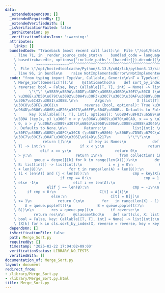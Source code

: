 ```yaml
---
data:
  _extendedDependsOn: []
  _extendedRequiredBy: []
  _extendedVerifiedWith: []
  _isVerificationFailed: false
  _pathExtension: py
  _verificationStatusIcon: ':warning:'
  attributes:
    links: []
  bundledCode: "Traceback (most recent call last):\n  File \"/opt/hostedtoolcache/Python/3.13.5/x64/lib/python3.13/site-packages/onlinejudge_verify/documentation/build.py\"\
    , line 71, in _render_source_code_stat\n    bundled_code = language.bundle(stat.path,\
    \ basedir=basedir, options={'include_paths': [basedir]}).decode()\n          \
    \         ~~~~~~~~~~~~~~~^^^^^^^^^^^^^^^^^^^^^^^^^^^^^^^^^^^^^^^^^^^^^^^^^^^^^^^^^^^^^^^^^^\n\
    \  File \"/opt/hostedtoolcache/Python/3.13.5/x64/lib/python3.13/site-packages/onlinejudge_verify/languages/python.py\"\
    , line 96, in bundle\n    raise NotImplementedError\nNotImplementedError\n"
  code: "from typing import TypeVar, Callable, Generic\n\nT = TypeVar('T')\nclass\
    \ Merge_Sort(Generic[T]):\n    @staticmethod\n    def sort_by_index(X: list[T],\
    \ reverse: bool = False, key: Callable[[T, T], int] = None) -> list[int]:\n  \
    \      \"\"\" \u5B89\u5B9A\u30DE\u30FC\u30B8\u30BD\u30FC\u30C8 (\u6607\u9806)\
    \ \u306E\u7D50\u679C\u3092\u30A4\u30F3\u30C7\u30C3\u30AF\u30B9\u306E\u914D\u5217\
    \u3067\u6C42\u3081\u308B.\n\n        Args:\n            X (list[T]): \u30BD\u30FC\
    \u30C8\u5BFE\u8C61\n            reverse (bool, optional): True \u306A\u3089\u3070\
    \u964D\u9806\u306B\u4E26\u3073\u66FF\u3048\u308B.. Defaults to False.\n      \
    \      key (Callable[[T, T], int], optional): \u6BD4\u8F03\u65B9\u6CD5\u306E\u6307\
    \u5B9A (key(x, y) \u306F x < y \u306A\u3089\u3070\u8CA0, x == y \u306A\u3089\u3070\
    \ 0, x > y \u306A\u3089\u3070\u6B63\u3068\u306A\u308B\u3088\u3046\u306B\u3059\u308B\
    ). Defaults to None.\n\n        Returns:\n            list[int]: \u5B89\u5B9A\u30DE\
    \u30FC\u30B8\u30BD\u30FC\u30C8 (\u6607\u9806) \u306E\u7D50\u679C\u306E\u30A4\u30F3\
    \u30C7\u30C3\u30AF\u30B9\u306E\u914D\u5217\n        \"\"\"\n\n        if not X:\n\
    \            return []\n\n        if key is None:\n            def key(x: T, y:\
    \ T) -> int:\n                if x < y:\n                    return -1\n     \
    \           elif x == y:\n                    return 0\n                elif x\
    \ > y:\n                    return 1\n\n        from collections import deque\n\
    \        queue = deque([[k] for k in range(len(X))])\n\n        def merge(A: list[int],\
    \ B: list[int]) -> list[int]:\n            i = j = 0\n            C= [-1] * (len(A)\
    \ + len(B))\n            for t in range(len(A) + len(B)):\n                if\
    \ (i < len(A)) and (j < len(B)):\n                    cmp = key(X[A[i]], X[B[j]])\n\
    \                    if cmp == 0:\n                        cmp = 1 if A[i] < B[j]\
    \ else -1\n                elif i == len(A):\n                    cmp = 1\n  \
    \              elif j == len(B):\n                    cmp = -1\n\n           \
    \     if cmp < 0:\n                    C[t] = A[i]\n                    i += 1\n\
    \                else:\n                    C[t] = B[j]\n                    j\
    \ += 1\n            return C\n\n        for _ in range(len(X) - 1):\n        \
    \    A = queue.popleft()\n            B = queue.popleft()\n            queue.append(merge(A,\
    \ B))\n\n        res = queue.pop()\n        if reverse:\n            res.reverse()\n\
    \        return res\n\n    @classmethod\n    def sort(cls, X: list[T], reverse:\
    \ bool = False, key: Callable[[T, T], int] = None) -> list[int]:\n        return\
    \ [X[k] for k in cls.sort_by_index(X, reverse = reverse, key = key)]\n"
  dependsOn: []
  isVerificationFile: false
  path: Merge_Sort.py
  requiredBy: []
  timestamp: '2025-02-22 17:04:02+09:00'
  verificationStatus: LIBRARY_NO_TESTS
  verifiedWith: []
documentation_of: Merge_Sort.py
layout: document
redirect_from:
- /library/Merge_Sort.py
- /library/Merge_Sort.py.html
title: Merge_Sort.py
---
```

